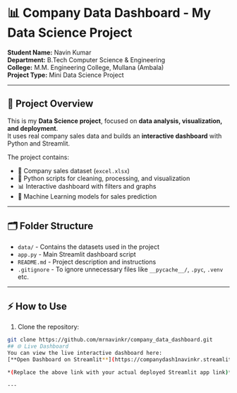# 📊 Company Data Dashboard - My Data Science Project

**Student Name:** Navin Kumar   
**Department:** B.Tech Computer Science & Engineering  
**College:** M.M. Engineering College, Mullana (Ambala)  
**Project Type:** Mini Data Science Project  

---

## 🚀 Project Overview
This is my **Data Science project**, focused on **data analysis, visualization, and deployment**.  
It uses real company sales data and builds an **interactive dashboard** with Python and Streamlit.

The project contains:  
- 📂 Company sales dataset (`excel.xlsx`)  
- 🐍 Python scripts for cleaning, processing, and visualization  
- 📊 Interactive dashboard with filters and graphs  
- 🤖 Machine Learning models for sales prediction  

---

## 🗂️ Folder Structure
- `data/` - Contains the datasets used in the project  
- `app.py` - Main Streamlit dashboard script  
- `README.md` - Project description and instructions  
- `.gitignore` - To ignore unnecessary files like `__pycache__/`, `.pyc`, `.venv` etc.  

---

## ⚡ How to Use
1. Clone the repository:
```bash
git clone https://github.com/mrnavinkr/company_data_dashboard.git
## 🌐 Live Dashboard
You can view the live interactive dashboard here:  
[**Open Dashboard on Streamlit**](https://companydash1navinkr.streamlit.app/)

*(Replace the above link with your actual deployed Streamlit app link)*

---




